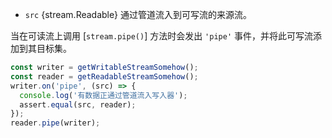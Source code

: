 <!-- YAML
added: v0.9.4
-->

* `src` {stream.Readable} 通过管道流入到可写流的来源流。

当在可读流上调用 [`stream.pipe()`] 方法时会发出 `'pipe'` 事件，并将此可写流添加到其目标集。

```js
const writer = getWritableStreamSomehow();
const reader = getReadableStreamSomehow();
writer.on('pipe', (src) => {
  console.log('有数据正通过管道流入写入器');
  assert.equal(src, reader);
});
reader.pipe(writer);
```

